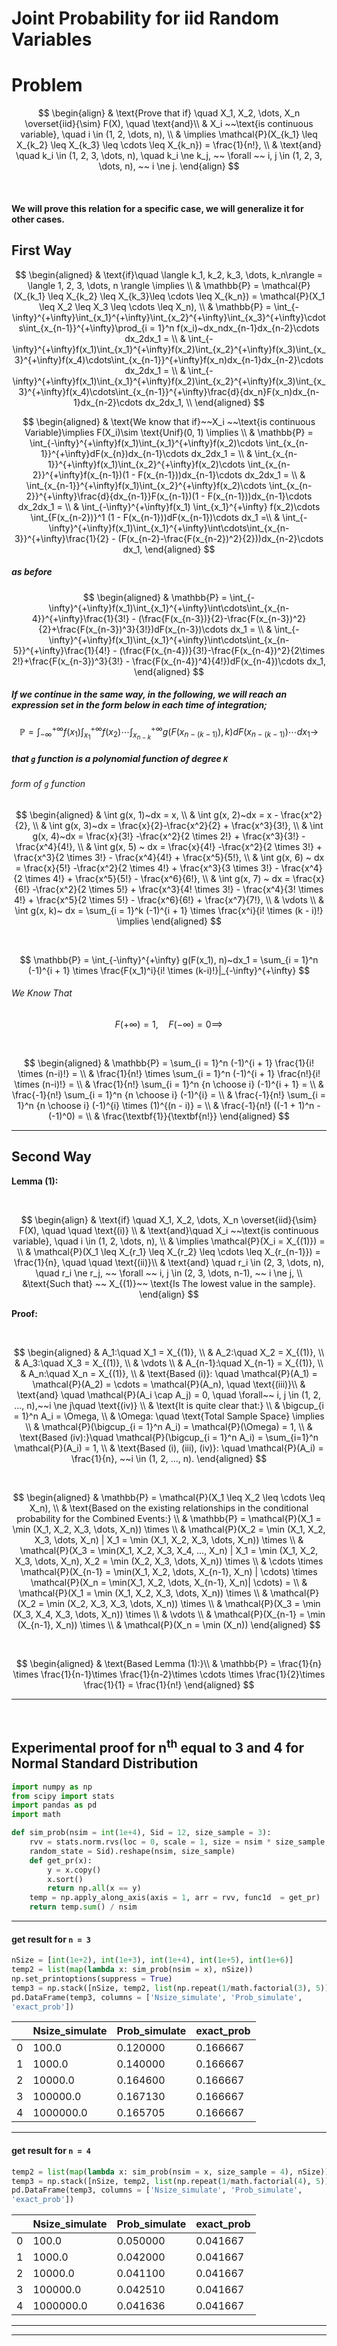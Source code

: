 # Joint Probability for iid Random Variables

# Problem

$$
\begin{align}
& \text{Prove that if} \quad X_1, X_2, \dots, X_n \overset{iid}{\sim} F(X), \quad \text{and}\\
& X_i ~~\text{is continuous variable}, \quad i \in (1, 2, \dots, n), \\
& \implies \mathcal{P}(X_{k_1} \leq X_{k_2} \leq X_{k_3} \leq \cdots \leq X_{k_n}) = \frac{1}{n!}, \\
& \text{and} \quad k_i \in (1, 2, 3, \dots, n), \quad k_i \ne k_j, ~~ \forall ~~ i, j \in  (1, 2, 3, \dots, n), ~~ i \ne j.
\end{align}
$$

   

#### We will prove this relation for a specific case, we will generalize it for other cases.

  
  

## First Way

$$
\begin{aligned}
& \text{if}\quad \langle k_1, k_2, k_3, \dots, k_n\rangle  = \langle 1, 2, 3, \dots, n \rangle \implies \\
& \mathbb{P} = \mathcal{P}(X_{k_1} \leq X_{k_2} \leq X_{k_3}\leq \cdots \leq X_{k_n}) = \mathcal{P}(X_1 \leq X_2 \leq X_3 \leq \cdots \leq X_n), \\
& \mathbb{P} = \int_{-\infty}^{+\infty}\int_{x_1}^{+\infty}\int_{x_2}^{+\infty}\int_{x_3}^{+\infty}\cdots\int_{x_{n-1}}^{+\infty}\prod_{i = 1}^n f(x_i)~dx_ndx_{n-1}dx_{n-2}\cdots dx_2dx_1 = \\
& \int_{-\infty}^{+\infty}f(x_1)\int_{x_1}^{+\infty}f(x_2)\int_{x_2}^{+\infty}f(x_3)\int_{x_3}^{+\infty}f(x_4)\cdots\int_{x_{n-1}}^{+\infty}f(x_n)dx_{n-1}dx_{n-2}\cdots dx_2dx_1 = \\
& \int_{-\infty}^{+\infty}f(x_1)\int_{x_1}^{+\infty}f(x_2)\int_{x_2}^{+\infty}f(x_3)\int_{x_3}^{+\infty}f(x_4)\cdots\int_{x_{n-1}}^{+\infty}\frac{d}{dx_n}F(x_n)dx_{n-1}dx_{n-2}\cdots dx_2dx_1, \\
\end{aligned}
$$

$$
\begin{aligned}
& \text{We know that if}~~X_i ~~\text{is continuous Variable}\implies F(X_i)\sim \text{Unif}(0, 1) \implies \\
& \mathbb{P} = \int_{-\infty}^{+\infty}f(x_1)\int_{x_1}^{+\infty}f(x_2)\cdots
\int_{x_{n-1}}^{+\infty}dF(x_{n})dx_{n-1}\cdots dx_2dx_1 = \\
& \int_{x_{n-1}}^{+\infty}f(x_1)\int_{x_2}^{+\infty}f(x_2)\cdots
\int_{x_{n-2}}^{+\infty}f(x_{n-1})(1 - F(x_{n-1}))dx_{n-1}\cdots dx_2dx_1 = \\
& \int_{x_{n-1}}^{+\infty}f(x_1)\int_{x_2}^{+\infty}f(x_2)\cdots
\int_{x_{n-2}}^{+\infty}\frac{d}{dx_{n-1}}F(x_{n-1})(1 - F(x_{n-1}))dx_{n-1}\cdots dx_2dx_1 = \\
& \int_{-\infty}^{+\infty}f(x_1) \int_{x_1}^{+\infty} f(x_2)\cdots \int_{F(x_{n-2})}^1 (1 - F(x_{n-1}))dF(x_{n-1})\cdots dx_1 =\\
& \int_{-\infty}^{+\infty}f(x_1)\int_{x_1}^{+\infty}\int\cdots\int_{x_{n-3}}^{+\infty}\frac{1}{2} - (F(x_{n-2}-\frac{F(x_{n-2})^2}{2}))dx_{n-2}\cdots dx_1, 
\end{aligned}
$$

##### as before

$$
\begin{aligned}
& \mathbb{P} = \int_{-\infty}^{+\infty}f(x_1)\int_{x_1}^{+\infty}\int\cdots\int_{x_{n-4}}^{+\infty}\frac{1}{3!} - (\frac{F(x_{n-3})}{2}-\frac{F(x_{n-3})^2}{2}+\frac{F(x_{n-3})^3}{3!})dF(x_{n-3})\cdots dx_1 = \\
& \int_{-\infty}^{+\infty}f(x_1)\int_{x_1}^{+\infty}\int\cdots\int_{x_{n-5}}^{+\infty}\frac{1}{4!} - (\frac{F(x_{n-4})}{3!}-\frac{F(x_{n-4})^2}{2\times 2!}+\frac{F(x_{n-3})^3}{3!} - \frac{F(x_{n-4})^4}{4!})dF(x_{n-4})\cdots dx_1, 
\end{aligned}
$$

##### If we continue in the same way, in the following, we will reach an expression set in the form below in each time of integration;

$$
\mathbb{P} = \int_{-\infty}^{+\infty} f(x_1) \int_{x_1}^{+\infty}f(x_2) \cdots \int_{x_{n-k}}^{+\infty}g(F(x_{n-(k-1)}), k)dF(x_{n-(k-1)})\cdots dx_1 \to 
$$

##### that `g` function is a polynomial function of degree `K`

  

###### form of `g` function

$$
\begin{aligned}
& \int g(x, 1)~dx = x, \\
& \int g(x, 2)~dx = x - \frac{x^2}{2}, \\
& \int g(x, 3)~dx = \frac{x}{2}-\frac{x^2}{2} + \frac{x^3}{3!}, \\
& \int g(x, 4)~dx = \frac{x}{3!} -\frac{x^2}{2 \times 2!} + \frac{x^3}{3!} - \frac{x^4}{4!}, \\
& \int g(x, 5) ~ dx = \frac{x}{4!} -\frac{x^2}{2 \times 3!} + \frac{x^3}{2 \times 3!} - \frac{x^4}{4!} + \frac{x^5}{5!}, \\
& \int g(x, 6) ~ dx = \frac{x}{5!} -\frac{x^2}{2 \times 4!} + \frac{x^3}{3 \times 3!} - \frac{x^4}{2 \times 4!} + \frac{x^5}{5!} - \frac{x^6}{6!}, \\
& \int g(x, 7) ~ dx = \frac{x}{6!} -\frac{x^2}{2 \times 5!} + \frac{x^3}{4! \times 3!} - \frac{x^4}{3! \times 4!} + \frac{x^5}{2 \times 5!} - \frac{x^6}{6!} + \frac{x^7}{7!}, \\
& \vdots \\
& \int g(x, k)~ dx = \sum_{i = 1}^k (-1)^{i + 1} \times \frac{x^i}{i! \times (k - i)!} \implies 
\end{aligned}
$$

 

$$
\mathbb{P} = \int_{-\infty}^{+\infty} g(F(x_1), n)~dx_1 = \sum_{i = 1}^n (-1)^{i + 1} \times \frac{F(x_1)^i}{i! \times (k-i)!}|_{-\infty}^{+\infty} 
$$

###### We Know That

$$
F(+\infty) = 1, \quad F(-\infty) = 0 \implies 
$$

 

$$
\begin{aligned}
& \mathbb{P} = \sum_{i = 1}^n (-1)^{i + 1} \frac{1}{i! \times (n-i)!} = \\
& \frac{1}{n!} \times \sum_{i = 1}^n (-1)^{i + 1} \frac{n!}{i! \times (n-i)!} = \\
& \frac{1}{n!} \sum_{i = 1}^n {n \choose i} (-1)^{i + 1} = \\
& \frac{-1}{n!} \sum_{i = 1}^n {n \choose i} (-1)^{i} = \\
& \frac{-1}{n!} \sum_{i = 1}^n {n \choose i} (-1)^{i} \times (1)^{(n - i)} = \\
& \frac{-1}{n!} ((-1 + 1)^n - (-1)^0) = \\
& \frac{\textbf{1}}{\textbf{n!}}
\end{aligned}
$$

------------------------------------------------------------------------

## Second Way

**Lemma (1):**

   

$$
\begin{align}
& \text{if} \quad X_1, X_2, \dots, X_n \overset{iid}{\sim} F(X), \quad \quad \text{(i)} \\
& \text{and}\quad  X_i ~~\text{is continuous variable}, \quad i \in (1, 2, \dots, n), \\
& \implies \mathcal{P}(X_i = X_{(1)}) =  \\
& \mathcal{P}(X_1 \leq X_{r_1} \leq X_{r_2} \leq \cdots \leq X_{r_{n-1}}) = \frac{1}{n}, \quad \quad \text{(ii)}\\
& \text{and} \quad r_i \in (2, 3, \dots, n), \quad r_i \ne r_j, ~~ \forall ~~ i, j \in  (2, 3, \dots, n-1), ~~ i \ne j, \\
&\text{Such that} ~~ X_{(1)}~~ \text{Is The lowest value in the sample}.
\end{align}
$$

**Proof:**

   

$$
\begin{aligned}
& A_1:\quad X_1 = X_{(1)}, \\
& A_2:\quad X_2 = X_{(1)}, \\
& A_3:\quad X_3 = X_{(1)}, \\
& \vdots \\
& A_{n-1}:\quad X_{n-1} = X_{(1)}, \\
& A_n:\quad X_n = X_{(1)}, \\
& \text{Based (i)}: \quad \mathcal{P}(A_1) = \mathcal{P}(A_2) = \cdots = \mathcal{P}(A_n), \quad \text{(iii)}\\
& \text{and} \quad \mathcal{P}(A_i \cap A_j) = 0, \quad \forall~~ i, j \in (1, 2, ..., n),~~i \ne j\quad \text{(iv)} \\
& \text{It is quite clear that:} \\
& \bigcup_{i = 1}^n A_i = \Omega, \\
& \Omega: \quad \text{Total Sample Space} \implies \\
& \mathcal{P}(\bigcup_{i = 1}^n A_i) = \mathcal{P}(\Omega) = 1, \\
& \text{Based (iv):}\quad \mathcal{P}(\bigcup_{i = 1}^n A_i) = \sum_{i=1}^n \mathcal{P}(A_i) = 1, \\
& \text{Based (i), (iii), (iv)}: \quad \mathcal{P}(A_i) = \frac{1}{n}, ~~i \in (1, 2, ..., n).
\end{aligned}
$$

  

 

$$
\begin{aligned}
& \mathbb{P} = \mathcal{P}(X_1 \leq X_2 \leq \cdots \leq X_n), \\
& \text{Based on the existing relationships in the conditional probability for the Combined Events:} \\
& \mathbb{P} = \mathcal{P}(X_1  = \min (X_1, X_2, X_3, \dots, X_n)) \times \\
& \mathcal{P}(X_2  = \min (X_1, X_2, X_3, \dots, X_n)  | X_1  = \min (X_1, X_2, X_3, \dots, X_n)) \times \\
& \mathcal{P}(X_3 = \min(X_1, X_2, X_3, X_4, ..., X_n) | X_1  = \min (X_1, X_2, X_3, \dots, X_n), X_2  = \min (X_2, X_3, \dots, X_n)) \times \\
& \cdots \times \mathcal{P}(X_{n-1} = \min(X_1, X_2, \dots, X_{n-1}, X_n) | \cdots) \times \mathcal{P}(X_n = \min(X_1, X_2, \dots, X_{n-1}, X_n)| \cdots) = \\
& \mathcal{P}(X_1  = \min (X_1, X_2, X_3, \dots, X_n)) \times \\
& \mathcal{P}(X_2  = \min (X_2, X_3, X_3, \dots, X_n)) \times \\
& \mathcal{P}(X_3  = \min (X_3, X_4, X_3, \dots, X_n)) \times \\
& \vdots \\
& \mathcal{P}(X_{n-1}  = \min (X_{n-1}, X_n)) \times \\
& \mathcal{P}(X_n = \min (X_n))
\end{aligned} 
$$

   

$$
\begin{aligned}
& \text{Based Lemma (1):}\\
& \mathbb{P} = \frac{1}{n} \times \frac{1}{n-1}\times \frac{1}{n-2}\times \cdots \times \frac{1}{2}\times \frac{1}{1} = \frac{1}{n!}
\end{aligned}
$$

------------------------------------------------------------------------

   

## Experimental proof for n<sup>th</sup> equal to 3 and 4 for Normal Standard Distribution

``` python
import numpy as np
from scipy import stats
import pandas as pd
import math

def sim_prob(nsim = int(1e+4), Sid = 12, size_sample = 3):
    rvv = stats.norm.rvs(loc = 0, scale = 1, size = nsim * size_sample, 
    random_state = Sid).reshape(nsim, size_sample)
    def get_pr(x):
        y = x.copy()
        x.sort()
        return np.all(x == y)
    temp = np.apply_along_axis(axis = 1, arr = rvv, func1d  = get_pr)
    return temp.sum() / nsim
```

------------------------------------------------------------------------

#### get result for `n = 3`

``` python
nSize = [int(1e+2), int(1e+3), int(1e+4), int(1e+5), int(1e+6)]
temp2 = list(map(lambda x: sim_prob(nsim = x), nSize))
np.set_printoptions(suppress = True)
temp3 = np.stack([nSize, temp2, list(np.repeat(1/math.factorial(3), 5))], axis = 1)
pd.DataFrame(temp3, columns = ['Nsize_simulate', 'Prob_simulate', 
'exact_prob'])
```

<div>
<style scoped>
    .dataframe tbody tr th:only-of-type {
        vertical-align: middle;
    }
&#10;    .dataframe tbody tr th {
        vertical-align: top;
    }
&#10;    .dataframe thead th {
        text-align: right;
    }
</style>

|     | Nsize_simulate | Prob_simulate | exact_prob |
|-----|----------------|---------------|------------|
| 0   | 100.0          | 0.120000      | 0.166667   |
| 1   | 1000.0         | 0.140000      | 0.166667   |
| 2   | 10000.0        | 0.164600      | 0.166667   |
| 3   | 100000.0       | 0.167130      | 0.166667   |
| 4   | 1000000.0      | 0.165705      | 0.166667   |

</div>

------------------------------------------------------------------------

#### get result for `n = 4`

``` python
temp2 = list(map(lambda x: sim_prob(nsim = x, size_sample = 4), nSize))
temp3 = np.stack([nSize, temp2, list(np.repeat(1/math.factorial(4), 5))], axis = 1)
pd.DataFrame(temp3, columns = ['Nsize_simulate', 'Prob_simulate', 
'exact_prob'])
```

<div>
<style scoped>
    .dataframe tbody tr th:only-of-type {
        vertical-align: middle;
    }
&#10;    .dataframe tbody tr th {
        vertical-align: top;
    }
&#10;    .dataframe thead th {
        text-align: right;
    }
</style>

|     | Nsize_simulate | Prob_simulate | exact_prob |
|-----|----------------|---------------|------------|
| 0   | 100.0          | 0.050000      | 0.041667   |
| 1   | 1000.0         | 0.042000      | 0.041667   |
| 2   | 10000.0        | 0.041100      | 0.041667   |
| 3   | 100000.0       | 0.042510      | 0.041667   |
| 4   | 1000000.0      | 0.041636      | 0.041667   |

</div>

------------------------------------------------------------------------

------------------------------------------------------------------------
